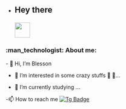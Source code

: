 - <h2>

  Hey there

  <img src="https://media.giphy.com/media/hvRJCLFzcasrR4ia7z/giphy.gif" width="40"/>

</h2>

<h3>:man_technologist: About me:</h3>
- 👋 Hi, I’m Blesson

- 👀 I’m interested in some crazy stuffs 🌌  🔭...

- 💐 I’m currently studying ...


-📫 How to reach me [![Tg Badge](https://img.shields.io/badge/-ＣＬＡＹ-blue?style=flat&logo=telegram&logoColor=white)](https://t.me/CLaY995)






